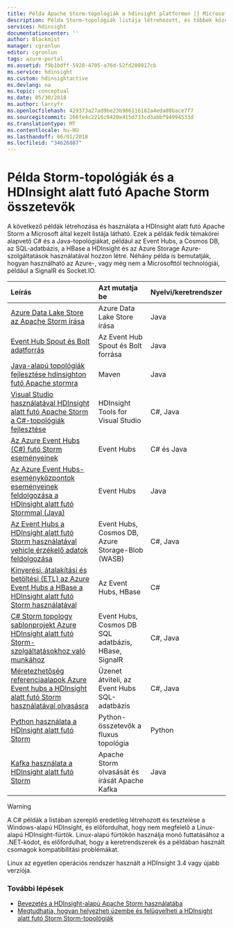 ```yaml
---
title: Példa Apache Storm-topológiák a hdinsight platformon |} Microsoft Docs
description: Példa Storm-topológiák listája létrehozott, és többek között az alapvető C# és a Java-topológiákat, és működik-e az Event Hubs HDInsight alatt futó Apache Storm tesztelték.
services: hdinsight
documentationcenter: ''
author: Blackmist
manager: cgronlun
editor: cgronlun
tags: azure-portal
ms.assetid: f9b1bdff-5928-4705-a76d-52fd200917cb
ms.service: hdinsight
ms.custom: hdinsightactive
ms.devlang: na
ms.topic: conceptual
ms.date: 05/30/2018
ms.author: larryfr
ms.openlocfilehash: 429373a27ad9be23b986116182a4eda80bace7f7
ms.sourcegitcommit: 266fe4c2216c0420e415d733cd3abbf94994533d
ms.translationtype: MT
ms.contentlocale: hu-HU
ms.lasthandoff: 06/01/2018
ms.locfileid: "34626887"
---
```

# <a name="example-storm-topologies-and-components-for-apache-storm-on-hdinsight"></a>Példa Storm-topológiák és a HDInsight alatt futó Apache Storm összetevők

A következő példák létrehozása és használata a HDInsight alatt futó Apache Storm a Microsoft által kezelt listája látható. Ezek a példák fedik témakörei alapvető C# és a Java-topológiákat, például az Event Hubs, a Cosmos DB, az SQL-adatbázis, a HBase a HDInsight és az Azure Storage Azure-szolgáltatások használatával hozzon létre. Néhány példa is bemutatják, hogyan használható az Azure-, vagy még nem a Microsofttól technológiái, például a SignalR és Socket.IO.

| Leírás | Azt mutatja be | Nyelvi/keretrendszer |
|:--- |:--- |:--- |
| [Azure Data Lake Store az Apache Storm írása](apache-storm-write-data-lake-store.md) |Azure Data Lake Store írása |Java |
| [Event Hub Spout és Bolt adatforrás](https://github.com/apache/storm/tree/master/external/storm-eventhubs) |Az Event Hub Spout és Bolt forrása |Java |
| [Java-alapú topológiák fejlesztése hdinsighton futó Apache stormra][5797064f] |Maven |Java |
| [Visual Studio használatával HDInsight alatt futó Apache Storm a C#-topológiák fejlesztése][16fce2d1] |HDInsight Tools for Visual Studio |C#, Java |
| [Az Azure Event Hubs (C#) futó Storm eseményeinek][844d1d81] |Event Hubs |C# és Java |
| [Az Azure Event Hubs-eseményközpontok eseményeinek feldolgozása a HDInsight alatt futó Stormmal (Java)](https://azure.microsoft.com/resources/samples/hdinsight-java-storm-eventhub/) |Event Hubs |Java |
| [Az Event Hubs a HDInsight alatt futó Storm használatával vehicle érzékelő adatok feldolgozása][246ee964] |Event Hubs, Cosmos DB, Azure Storage-Blob (WASB) |C#, Java |
| [Kinyerési, átalakítási és betöltési (ETL) az Azure Event Hubs a HBase a HDInsight alatt futó Storm használatával][b4b68194] |Az Event Hubs, HBase |C# |
| [C# Storm topology sablonprojekt Azure HDInsight alatt futó Storm-szolgáltatásokhoz való munkához][ce0c02a2] |Event Hubs, Cosmos DB SQL adatbázis, HBase, SignalR |C#, Java |
| [Méretezhetőség referenciaalapok Azure Event hubs a HDInsight alatt futó Storm használatával olvasásra][d6c540e3] |Üzenet átviteli, az Event Hubs SQL-adatbázis |C#, Java |
| [Python használata a HDInsight alatt futó Storm](apache-storm-develop-python-topology.md) |Python-összetevők a fluxus topológia |Python |
| [Kafka használata a HDInsight alatt futó Storm](../hdinsight-apache-storm-with-kafka.md) | Apache Storm olvasását és írását Apache Kafka | Java |

> [!WARNING]
> A C# példák a listában szereplő eredetileg létrehozott és tesztelése a Windows-alapú HDInsight, és előfordulhat, hogy nem megfelelő a Linux-alapú HDInsight-fürtök. Linux-alapú fürtökön használja monó futtatásához a .NET-kódot, és előfordulhat, hogy a keretrendszerek és a példában használt csomagok kompatibilitási problémákat.
>
> Linux az egyetlen operációs rendszer használt a HDInsight 3.4 vagy újabb verziója.

### <a name="next-steps"></a>További lépések

* [Bevezetés a HDInsight-alapú Apache Storm használatába][2b8c3488]
* [Megtudhatja, hogyan helyezheti üzembe és felügyelheti a HDInsight alatt futó Storm Storm-topológiák][6eb0d3b8]

[2b8c3488]:apache-storm-tutorial-get-started-linux.md "Ismerje meg, hozzon létre egy Storm on HDInsight-fürt, és a Storm irányítópultjának használatáról példa-topológia központi telepítéséhez."
[6eb0d3b8]:apache-storm-deploy-monitor-topology.md "Megtudhatja, hogyan helyezheti üzembe és felügyelheti a web-alapú Storm irányítópultjának és Storm felhasználói felületén vagy a HDInsight Tools for Visual Studio használatával topológiákat."
[16fce2d1]:apache-storm-develop-csharp-visual-studio-topology.md "Megtudhatja, hogyan hozhat létre C# Storm-topológiák a HDInsight Tools for Visual Studio használatával."
[5797064f]:apache-storm-develop-java-topology.md "Ismerje meg a Storm-topológiák létrehozása a Java, Maven, használatával hozzon létre egy alapszintű wordcount-topológiával."
[844d1d81]:apache-storm-develop-csharp-event-hub-topology.md "Megtudhatja, hogyan olvashatja és írhatja az adatokat az Azure Event Hubs Storm a HDInsight."
[246ee964]: https://github.com/hdinsight/hdinsight-storm-examples/blob/master/IotExample/README.md "Ismerje meg, hogyan használható a Storm-topológia Azure Event hubs olvashatja, olvassa el a dokumentumok a Azure Cosmos-Adatbázisból az adatok hivatkozó és adatok mentése az Azure Storage."
[d6c540e3]: https://github.com/hdinsight/hdinsight-storm-examples/blob/master/EventCountExample "Számos topológiában olvasásakor az Azure Event Hubs és a HDInsight alatt futó Apache Storm használatával SQL-adatbázishoz való tárolását átviteli szemlélteti."
[b4b68194]: https://github.com/hdinsight/hdinsight-storm-examples/blob/master/RealTimeETLExample "Megtudhatja, hogyan adatokat olvasni az Azure Event Hubs, összesített & átalakíthatja az adatokat, majd tárolja el azt a HDInsight HBase."
[ce0c02a2]: https://github.com/hdinsight/hdinsight-storm-examples/tree/master/templates/HDInsightStormExamples "A projekt tartalmaz a spoutokkal kapcsolatban, szögek és kommunikál a különböző Azure-szolgáltatásokhoz hasonlóan az Event Hubs, a Cosmos-adatbázis és az SQL-adatbázis topológiák sablonok."

